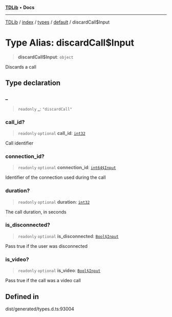 [**TDLib**](../../../../../../README.md) • **Docs**

***

[TDLib](../../../../../../modules.md) / [index](../../../../../README.md) / [types](../../../README.md) / [default](../README.md) / discardCall$Input

# Type Alias: discardCall$Input

> **discardCall$Input**: `object`

Discards a call

## Type declaration

### \_

> `readonly` **\_**: `"discardCall"`

### call\_id?

> `readonly` `optional` **call\_id**: [`int32`](int32.md)

Call identifier

### connection\_id?

> `readonly` `optional` **connection\_id**: [`int64$Input`](int64$Input.md)

Identifier of the connection used during the call

### duration?

> `readonly` `optional` **duration**: [`int32`](int32.md)

The call duration, in seconds

### is\_disconnected?

> `readonly` `optional` **is\_disconnected**: [`Bool$Input`](Bool$Input.md)

Pass true if the user was disconnected

### is\_video?

> `readonly` `optional` **is\_video**: [`Bool$Input`](Bool$Input.md)

Pass true if the call was a video call

## Defined in

dist/generated/types.d.ts:93004
